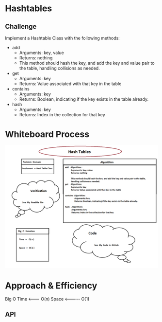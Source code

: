

# Hashtables
<!-- Short summary or background information -->

## Challenge
<!-- Description of the challenge -->


Implement a Hashtable Class with the following methods:

- add
    - Arguments: key, value
    - Returns: nothing
    - This method should hash the key, and add the key and value pair to the table, handling collisions as needed.
- get
    - Arguments: key
    - Returns: Value associated with that key in the table
- contains
    - Arguments: key
    - Returns: Boolean, indicating if the key exists in the table already.
- hash
    - Arguments: key
    - Returns: Index in the collection for that key


# Whiteboard Process

![Hashtables](Images/code_challenge_30_WhiteBoard.png)


# Approach & Efficiency

Big O Time <--- O(n) Space <----- O(1)


## API
<!-- Description of each method publicly available in each of your hashtable -->